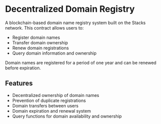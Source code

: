 # Decentralized Domain Registry

A blockchain-based domain name registry system built on the Stacks network. This contract allows users to:

- Register domain names
- Transfer domain ownership
- Renew domain registrations
- Query domain information and ownership

Domain names are registered for a period of one year and can be renewed before expiration.

## Features

- Decentralized ownership of domain names
- Prevention of duplicate registrations
- Domain transfers between users
- Domain expiration and renewal system
- Query functions for domain availability and ownership
